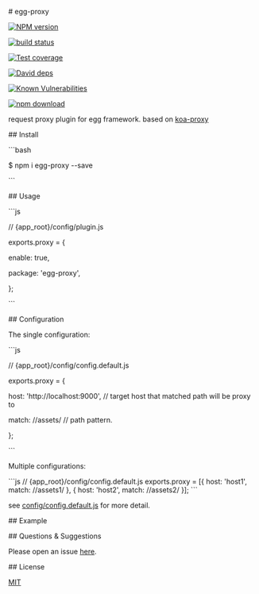 \# egg-proxy

[![NPM version][npm-image]][npm-url]

[![build status][travis-image]][travis-url]

[![Test coverage][codecov-image]][codecov-url]

[![David deps][david-image]][david-url]

[![Known Vulnerabilities][snyk-image]][snyk-url]

[![npm download][download-image]][download-url]

[npm-image]: https://img.shields.io/npm/v/egg-proxy.svg?style=flat-square
[npm-url]: https://npmjs.org/package/egg-proxy
[travis-image]: https://img.shields.io/travis/xyeric/egg-proxy.svg?style=flat-square
[travis-url]: https://travis-ci.org/xyeric/egg-proxy
[codecov-image]: https://img.shields.io/codecov/c/github/xyeric/egg-proxy.svg?style=flat-square
[codecov-url]: https://codecov.io/github/xyeric/egg-proxy?branch=master
[david-image]: https://img.shields.io/david/xyeric/egg-proxy.svg?style=flat-square
[david-url]: https://david-dm.org/xyeric/egg-proxy
[snyk-image]: https://snyk.io/test/npm/egg-proxy/badge.svg?style=flat-square
[snyk-url]: https://snyk.io/test/npm/egg-proxy
[download-image]: https://img.shields.io/npm/dm/egg-proxy.svg?style=flat-square
[download-url]: https://npmjs.org/package/egg-proxy

<!--

Description here.

-->

request proxy plugin for egg framework. based on [koa-proxy](https://github.com/popomore/koa-proxy)

\## Install

\```bash

$ npm i egg-proxy --save

\```

\## Usage

\```js

// {app_root}/config/plugin.js

exports.proxy = {

  enable: true,

  package: 'egg-proxy',

};

\```

\## Configuration

The single configuration:

\```js

// {app_root}/config/config.default.js

exports.proxy = {

  host: 'http://localhost:9000', // target host that matched path will be proxy to

  match: /\/assets/ // path pattern.

};

\```

Multiple configurations:

\```js
// {app_root}/config/config.default.js
exports.proxy = [{
  host: 'host1',
  match: /\/assets1/
}, {
  host: 'host2',
  match: /\/assets2/
}];
\```

see [config/config.default.js](config/config.default.js) for more detail.

\## Example

<!-- example here -->

\## Questions & Suggestions

Please open an issue [here](https://github.com/xyeric/egg-proxy/issues).

\## License

[MIT](LICENSE)